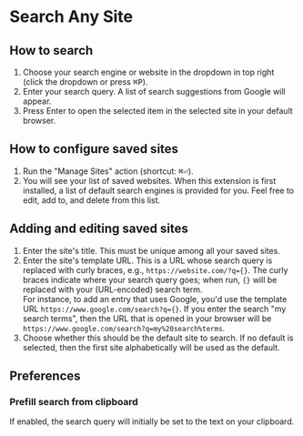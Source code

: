 # Search Any Site

## How to search

1. Choose your search engine or website in the dropdown in top right (click the dropdown or press <kbd>⌘</kbd><kbd>P</kbd>).
1. Enter your search query. A list of search suggestions from Google will appear.
1. Press Enter to open the selected item in the selected site in your default browser.

## How to configure saved sites

1. Run the "Manage Sites" action (shortcut: <kbd>⌘</kbd><kbd>⏎</kbd>).
1. You will see your list of saved websites. When this extension is first installed, a
   list of default search engines is provided for you. Feel free to edit, add to, and
   delete from this list.

## Adding and editing saved sites

1. Enter the site's title. This must be unique among all your saved sites.
1. Enter the site's template URL. This is a URL whose search query is replaced with
   curly braces, e.g., `https://website.com/?q={}`. The curly braces indicate where your
   search query goes; when run, `{}` will be replaced with your (URL-encoded) search
   term.\
 For instance, to add an entry that uses Google, you'd use the template URL
 `https://www.google.com/search?q={}`. If you enter the search "my search terms",
 then the URL
 that is opened in your browser will be `https://www.google.com/search?q=my%20search%terms`.
1. Choose whether this should be the default site to search. If no default is selected,
   then the first site alphabetically will be used as the default.

## Preferences

### Prefill search from clipboard

If enabled, the search query will initially be set to the text on your clipboard.
